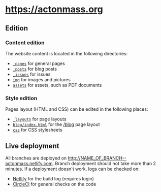 # https://actonmass.org

## Edition

### Content edition

The website content is located in the following directories:
- [`_pages`](/_pages) for general pages
- [`_posts`](/_posts) for blog posts
- [`_issues`](/_issues) for issues
- [`img`](/img) for images and pictures
- [`assets`](/assets) for assets, such as PDF documents

### Style edition

Pages layout (HTML and CSS) can be edited in the following places:
- [`_layouts`](/_layouts) for page layouts
- [`blog/index.html`](/blog/index.html) for the [/blog](https://actonmass.org/blog/) page layout
- [`css`](/css) for CSS stylesheets


## Live deployment

All branches are deployed on http://NAME_OF_BRANCH--actonmass.netlify.com.
Branch deployment should not take more than 2 minutes. 
If a deployment doesn't work, logs can be checked on:
- [Netlify](https://app.netlify.com/sites/actonmass/deploys) for the build log (requires login)
- [CircleCI](https://circleci.com/gh/fpagnoux/actonmass-website) for general checks on the code
